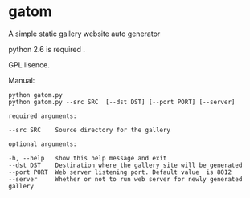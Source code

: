 gatom
========

A simple static gallery website auto generator 

python 2.6 is required .

GPL lisence.

Manual:

    python gatom.py
    python gatom.py --src SRC  [--dst DST] [--port PORT] [--server]

    required arguments:

    --src SRC    Source directory for the gallery

    optional arguments:

    -h, --help   show this help message and exit
    --dst DST    Destination where the gallery site will be generated
    --port PORT  Web server listening port. Default value  is 8012
    --server     Whether or not to run web server for newly generated gallery 


